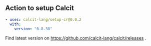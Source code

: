 ## Action to setup Calcit

```yml
- uses: calcit-lang/setup-cr@0.0.2
  with:
    version: "0.8.38"
```

Find latest version on https://github.com/calcit-lang/calcit/releases .
